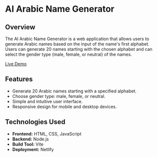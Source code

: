 # AI Arabic Name Generator

## Overview

The AI Arabic Name Generator is a web application that allows users to generate Arabic names based on the input of the name's first alphabet. Users can generate 20 names starting with the chosen alphabet and can select the gender type (male, female, or neutral) of the names.

[Live Demo](https://aiarabicname.netlify.app/)

## Features

- Generate 20 Arabic names starting with a specified alphabet.
- Choose gender type: male, female, or neutral.
- Simple and intuitive user interface.
- Responsive design for mobile and desktop devices.

## Technologies Used

- **Frontend:** HTML, CSS, JavaScript
- **Backend:** Node.js
- **Build Tool:** Vite
- **Deployment:** Netlify
